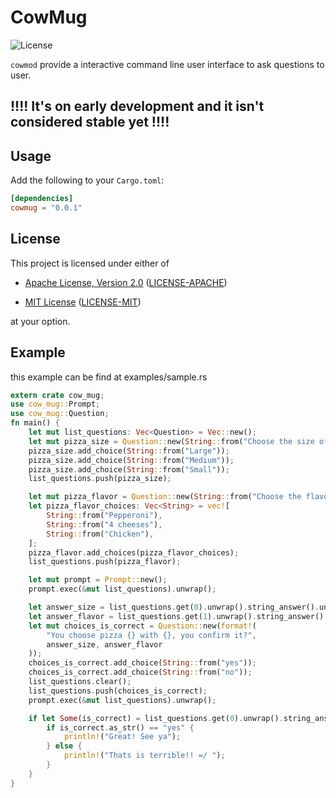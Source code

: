 # CowMug

![License]

`cowmod` provide a interactive command line user interface to ask
questions to user.
## !!!! It's on early development and it isn't considered stable yet !!!!


## Usage

Add the following to your `Cargo.toml`:

```toml
[dependencies]
cowmug = "0.0.1"
```

## License

This project is licensed under either of

* [Apache License, Version 2.0](https://www.apache.org/licenses/LICENSE-2.0)
  ([LICENSE-APACHE](https://github.com/rust-lang/libc/blob/master/LICENSE-APACHE))

* [MIT License](https://opensource.org/licenses/MIT)
  ([LICENSE-MIT](https://github.com/rust-lang/libc/blob/master/LICENSE-MIT))

at your option.

## Example
this example can be find at examples/sample.rs

```rust
extern crate cow_mug;
use cow_mug::Prompt;
use cow_mug::Question;
fn main() {
    let mut list_questions: Vec<Question> = Vec::new();
    let mut pizza_size = Question::new(String::from("Choose the size of your pizza: "));
    pizza_size.add_choice(String::from("Large"));
    pizza_size.add_choice(String::from("Medium"));
    pizza_size.add_choice(String::from("Small"));
    list_questions.push(pizza_size);

    let mut pizza_flavor = Question::new(String::from("Choose the flavor:"));
    let pizza_flavor_choices: Vec<String> = vec![
        String::from("Pepperoni"),
        String::from("4 cheeses"),
        String::from("Chicken"),
    ];
    pizza_flavor.add_choices(pizza_flavor_choices);
    list_questions.push(pizza_flavor);

    let mut prompt = Prompt::new();
    prompt.exec(&mut list_questions).unwrap();

    let answer_size = list_questions.get(0).unwrap().string_answer().unwrap();
    let answer_flavor = list_questions.get(1).unwrap().string_answer().unwrap();
    let mut choices_is_correct = Question::new(format!(
        "You choose pizza {} with {}, you confirm it?",
        answer_size, answer_flavor
    ));
    choices_is_correct.add_choice(String::from("yes"));
    choices_is_correct.add_choice(String::from("no"));
    list_questions.clear();
    list_questions.push(choices_is_correct);
    prompt.exec(&mut list_questions).unwrap();

    if let Some(is_correct) = list_questions.get(0).unwrap().string_answer() {
        if is_correct.as_str() == "yes" {
            println!("Great! See ya");
        } else {
            println!("Thats is terrible!! =/ ");
        }
    }
}

```

[License]: https://img.shields.io/crates/l/libc.svg
